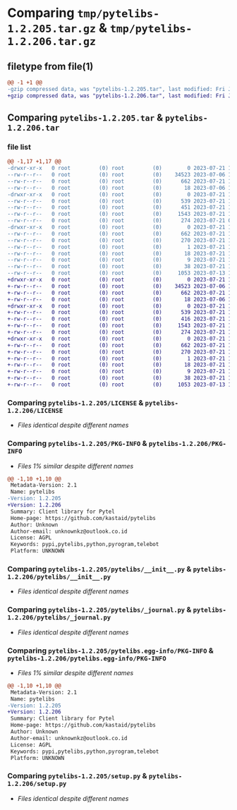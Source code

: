 # Comparing `tmp/pytelibs-1.2.205.tar.gz` & `tmp/pytelibs-1.2.206.tar.gz`

## filetype from file(1)

```diff
@@ -1 +1 @@
-gzip compressed data, was "pytelibs-1.2.205.tar", last modified: Fri Jul 21 12:11:40 2023, max compression
+gzip compressed data, was "pytelibs-1.2.206.tar", last modified: Fri Jul 21 15:52:15 2023, max compression
```

## Comparing `pytelibs-1.2.205.tar` & `pytelibs-1.2.206.tar`

### file list

```diff
@@ -1,17 +1,17 @@
-drwxr-xr-x   0 root         (0) root         (0)        0 2023-07-21 12:11:40.754642 pytelibs-1.2.205/
--rw-r--r--   0 root         (0) root         (0)    34523 2023-07-06 17:18:01.000000 pytelibs-1.2.205/LICENSE
--rw-r--r--   0 root         (0) root         (0)      662 2023-07-21 12:11:40.754642 pytelibs-1.2.205/PKG-INFO
--rw-r--r--   0 root         (0) root         (0)       18 2023-07-06 19:28:15.000000 pytelibs-1.2.205/README.rst
-drwxr-xr-x   0 root         (0) root         (0)        0 2023-07-21 12:11:40.694642 pytelibs-1.2.205/pytelibs/
--rw-r--r--   0 root         (0) root         (0)      539 2023-07-21 11:53:32.000000 pytelibs-1.2.205/pytelibs/__init__.py
--rw-r--r--   0 root         (0) root         (0)      451 2023-07-21 12:10:57.000000 pytelibs-1.2.205/pytelibs/_globvals.py
--rw-r--r--   0 root         (0) root         (0)     1543 2023-07-21 12:09:57.000000 pytelibs-1.2.205/pytelibs/_journal.py
--rw-r--r--   0 root         (0) root         (0)      274 2023-07-21 09:24:58.000000 pytelibs-1.2.205/pytelibs/version.py
-drwxr-xr-x   0 root         (0) root         (0)        0 2023-07-21 12:11:40.734642 pytelibs-1.2.205/pytelibs.egg-info/
--rw-r--r--   0 root         (0) root         (0)      662 2023-07-21 12:11:40.000000 pytelibs-1.2.205/pytelibs.egg-info/PKG-INFO
--rw-r--r--   0 root         (0) root         (0)      270 2023-07-21 12:11:40.000000 pytelibs-1.2.205/pytelibs.egg-info/SOURCES.txt
--rw-r--r--   0 root         (0) root         (0)        1 2023-07-21 12:11:40.000000 pytelibs-1.2.205/pytelibs.egg-info/dependency_links.txt
--rw-r--r--   0 root         (0) root         (0)       18 2023-07-21 12:11:40.000000 pytelibs-1.2.205/pytelibs.egg-info/requires.txt
--rw-r--r--   0 root         (0) root         (0)        9 2023-07-21 12:11:40.000000 pytelibs-1.2.205/pytelibs.egg-info/top_level.txt
--rw-r--r--   0 root         (0) root         (0)       38 2023-07-21 12:11:40.754642 pytelibs-1.2.205/setup.cfg
--rw-r--r--   0 root         (0) root         (0)     1053 2023-07-13 10:27:02.000000 pytelibs-1.2.205/setup.py
+drwxr-xr-x   0 root         (0) root         (0)        0 2023-07-21 15:52:15.852681 pytelibs-1.2.206/
+-rw-r--r--   0 root         (0) root         (0)    34523 2023-07-06 17:18:01.000000 pytelibs-1.2.206/LICENSE
+-rw-r--r--   0 root         (0) root         (0)      662 2023-07-21 15:52:15.852681 pytelibs-1.2.206/PKG-INFO
+-rw-r--r--   0 root         (0) root         (0)       18 2023-07-06 19:28:15.000000 pytelibs-1.2.206/README.rst
+drwxr-xr-x   0 root         (0) root         (0)        0 2023-07-21 15:52:15.772681 pytelibs-1.2.206/pytelibs/
+-rw-r--r--   0 root         (0) root         (0)      539 2023-07-21 11:53:32.000000 pytelibs-1.2.206/pytelibs/__init__.py
+-rw-r--r--   0 root         (0) root         (0)      416 2023-07-21 14:59:57.000000 pytelibs-1.2.206/pytelibs/_globvals.py
+-rw-r--r--   0 root         (0) root         (0)     1543 2023-07-21 12:09:57.000000 pytelibs-1.2.206/pytelibs/_journal.py
+-rw-r--r--   0 root         (0) root         (0)      274 2023-07-21 14:15:10.000000 pytelibs-1.2.206/pytelibs/version.py
+drwxr-xr-x   0 root         (0) root         (0)        0 2023-07-21 15:52:15.832681 pytelibs-1.2.206/pytelibs.egg-info/
+-rw-r--r--   0 root         (0) root         (0)      662 2023-07-21 15:52:15.000000 pytelibs-1.2.206/pytelibs.egg-info/PKG-INFO
+-rw-r--r--   0 root         (0) root         (0)      270 2023-07-21 15:52:15.000000 pytelibs-1.2.206/pytelibs.egg-info/SOURCES.txt
+-rw-r--r--   0 root         (0) root         (0)        1 2023-07-21 15:52:15.000000 pytelibs-1.2.206/pytelibs.egg-info/dependency_links.txt
+-rw-r--r--   0 root         (0) root         (0)       18 2023-07-21 15:52:15.000000 pytelibs-1.2.206/pytelibs.egg-info/requires.txt
+-rw-r--r--   0 root         (0) root         (0)        9 2023-07-21 15:52:15.000000 pytelibs-1.2.206/pytelibs.egg-info/top_level.txt
+-rw-r--r--   0 root         (0) root         (0)       38 2023-07-21 15:52:15.852681 pytelibs-1.2.206/setup.cfg
+-rw-r--r--   0 root         (0) root         (0)     1053 2023-07-13 10:27:02.000000 pytelibs-1.2.206/setup.py
```

### Comparing `pytelibs-1.2.205/LICENSE` & `pytelibs-1.2.206/LICENSE`

 * *Files identical despite different names*

### Comparing `pytelibs-1.2.205/PKG-INFO` & `pytelibs-1.2.206/PKG-INFO`

 * *Files 1% similar despite different names*

```diff
@@ -1,10 +1,10 @@
 Metadata-Version: 2.1
 Name: pytelibs
-Version: 1.2.205
+Version: 1.2.206
 Summary: Client library for Pytel
 Home-page: https://github.com/kastaid/pytelibs
 Author: Unknown
 Author-email: unknownkz@outlook.co.id
 License: AGPL
 Keywords: pypi,pytelibs,python,pyrogram,telebot
 Platform: UNKNOWN
```

### Comparing `pytelibs-1.2.205/pytelibs/__init__.py` & `pytelibs-1.2.206/pytelibs/__init__.py`

 * *Files identical despite different names*

### Comparing `pytelibs-1.2.205/pytelibs/_journal.py` & `pytelibs-1.2.206/pytelibs/_journal.py`

 * *Files identical despite different names*

### Comparing `pytelibs-1.2.205/pytelibs.egg-info/PKG-INFO` & `pytelibs-1.2.206/pytelibs.egg-info/PKG-INFO`

 * *Files 1% similar despite different names*

```diff
@@ -1,10 +1,10 @@
 Metadata-Version: 2.1
 Name: pytelibs
-Version: 1.2.205
+Version: 1.2.206
 Summary: Client library for Pytel
 Home-page: https://github.com/kastaid/pytelibs
 Author: Unknown
 Author-email: unknownkz@outlook.co.id
 License: AGPL
 Keywords: pypi,pytelibs,python,pyrogram,telebot
 Platform: UNKNOWN
```

### Comparing `pytelibs-1.2.205/setup.py` & `pytelibs-1.2.206/setup.py`

 * *Files identical despite different names*

